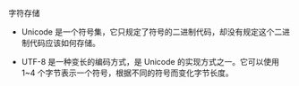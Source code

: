 字符存储

- Unicode 是一个符号集，它只规定了符号的二进制代码，却没有规定这个二进制代码应该如何存储。

- UTF-8 是一种变长的编码方式，是 Unicode 的实现方式之一。它可以使用 1~4 个字节表示一个符号，根据不同的符号而变化字节长度。
